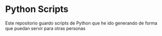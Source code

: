 # Python Scripts

Este repositorio guardo scripts de Python que he ido generando de forma que puedan servir para otras personas